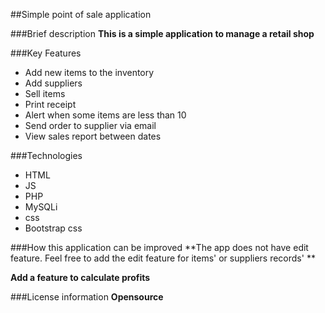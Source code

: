 ##Simple point of sale application

###Brief description
**This is a simple application to manage a retail shop**

###Key Features
 - Add new items to the inventory
 - Add suppliers
 - Sell items
 - Print receipt
 - Alert when some items are less than 10
 - Send order to supplier via email
 - View sales report between dates
 
 ###Technologies
  - HTML
  - JS
  - PHP
  - MySQLi
  - css
  - Bootstrap css
  
###How this application can be improved
**The app does not have edit feature. Feel free to add the edit feature for 
items' or suppliers records' **

**Add a feature to calculate profits**


###License information
**Opensource**